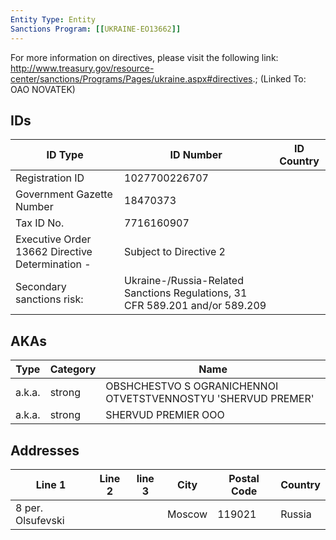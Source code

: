 ```yaml
---
Entity Type: Entity
Sanctions Program: [[UKRAINE-EO13662]]
---
```

For more information on directives, please visit the following link: http://www.treasury.gov/resource-center/sanctions/Programs/Pages/ukraine.aspx#directives.; (Linked To: OAO NOVATEK)

## IDs
| ID Type | ID Number | ID Country |
|---------|-----------|------------|
| Registration ID | 1027700226707 |  |
| Government Gazette Number | 18470373 |  |
| Tax ID No. | 7716160907 |  |
| Executive Order 13662 Directive Determination - | Subject to Directive 2 |  |
| Secondary sanctions risk: | Ukraine-/Russia-Related Sanctions Regulations, 31 CFR 589.201 and/or 589.209 |  |


## AKAs
| Type | Category | Name      | 
|------|----------|-----------|
| a.k.a. | strong | OBSHCHESTVO S OGRANICHENNOI OTVETSTVENNOSTYU 'SHERVUD PREMER' |
| a.k.a. | strong | SHERVUD PREMIER OOO |


## Addresses
| Line 1 | Line 2 | line 3 | City | Postal Code| Country | 
|--------|--------|--------|------|------------|---------|
| 8 per. Olsufevski |  |  | Moscow | 119021 | Russia |

